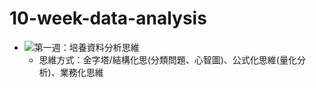# 10-week-data-analysis
* ![第一週：培養資料分析思維](https://medium.com/@h0100556910721/%E6%95%B8%E6%93%9A%E5%88%86%E6%9E%90%E7%9A%84%E4%B8%89%E7%A8%AE%E6%80%9D%E7%B6%AD%E6%9E%B6%E6%A7%8B%E8%88%87%E4%B8%83%E7%A8%AE%E6%80%9D%E7%B6%AD%E6%8A%80%E5%B7%A7-904b6581a69a)
  * 思維方式：金字塔/結構化思(分類問題、心智圖)、公式化思維(量化分析)、業務化思維
